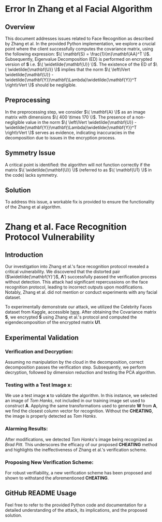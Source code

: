 # Error In Zhang et al Facial Algorithm

## Overview

This document addresses issues related to Face Recognition as described by Zhang et al. In the provided Python implementation, we explore a crucial point where the client successfully computes the covariance matrix, using the following expression: $\( \mathbf{S} = \frac{1}{m}\mathbf{AA}^T \)$. Subsequently, Eigenvalue Decomposition (ED) is performed on encrypted version of $\mathbf{S}$ i.e. $\( \widetilde{\mathbf{U}} \)$. The existence of the ED of $\( \widetilde{\mathbf{U}} \)$ implies that the norm $\( \left\lVert \widetilde{\mathbf{U}} - \widetilde{\mathbf{Y}}\mathbf{\Lambda}\widetilde{\mathbf{Y}}^T \right\rVert \)$ should be negligible.

## Preprocessing

In the preprocessing step, we consider $\( \mathbf{A} \)$ as an image matrix with dimensions $\( 400 \times 170 \)$. The presence of a non-negligible value in the norm $\( \left\lVert \widetilde{\mathbf{U}} - \widetilde{\mathbf{Y}}\mathbf{\Lambda}\widetilde{\mathbf{Y}}^T \right\rVert \)$ serves as evidence, indicating inaccuracies in the decomposition due to issues in the encryption process.

## Symmetry Issue

A critical point is identified: the algorithm will not function correctly if the matrix $\( \widetilde{\mathbf{U}} \)$ (referred to as $\( \mathbf{U1} \)$ in the code) lacks symmetry.

## Solution

To address this issue, a workable fix is provided to ensure the functionality of the Zhang et al algorithm.

# Zhang et al. Face Recognition Protocol Vulnerability

## Introduction

Our investigation into Zhang et al.'s face recognition protocol revealed a critical vulnerability. We discovered that the distorted pair ($\widetilde{\mathbf{Y}'}$, $\mathbf{\Lambda}'$) successfully passed the verification process without detection. This attack had significant repercussions on the face recognition protocol, leading to incorrect outputs upon modifications. Notably, Zhang et al. did not mention or conduct experiments with any facial dataset.

To experimentally demonstrate our attack, we utilized the Celebrity Faces dataset from Kaggle, accessible [here](https://www.kaggle.com/code/jiaowoguanren/celebrity-face-image-dataset-tensorflow/input). After obtaining the Covariance matrix $\mathbf{S}$, we encrypted $\mathbf{S}$ using Zhang et al.'s protocol and computed the eigendecomposition of the encrypted matrix $\mathbf{U1}$.

## Experimental Validation

### Verification and Decryption:

Assuming no manipulation by the cloud in the decomposition, correct decomposition passes the verification step. Subsequently, we perform decryption, followed by dimension reduction and testing the PCA algorithm.

### Testing with a Test Image $\mathbf{x}$:

We use a test image $\mathbf{x}$ to validate the algorithm. In this instance, we selected an image of *Tom Hanks*, not included in our training image set used to construct $\mathbf{A}$. Applying the same transformations used to generate $\mathbf{W}$ from $\mathbf{A}$, we find the closest column vector for recognition. Without the **CHEATING**, the image is properly detected as *Tom Hanks*.

### Alarming Results:

After modifications, we detected *Tom Hanks*'s image being recognized as *Brad Pitt*. This underscores the efficacy of our proposed **CHEATING** method and highlights the ineffectiveness of Zhang et al.'s verification scheme.

### Proposing New Verification Scheme:

For robust verifiability, a new verification scheme has been proposed and shown to withstand the aforementioned **CHEATING**.

## GitHub README Usage

Feel free to refer to the provided Python code and documentation for a detailed understanding of the attack, its implications, and the proposed solution.
